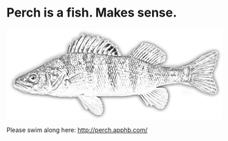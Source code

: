 Perch is a fish. Makes sense.
============================

![perch === fish](https://raw.githubusercontent.com/dewe/Perch/master/img/perch.png "Not a cod!")


Please swim along here: http://perch.apphb.com/
